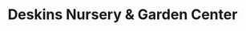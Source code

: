 ---
title: "Deskins Nursery & Garden Center"
url: /edison/deskins-nursery-and-garden-center/
shop: garden centre
---